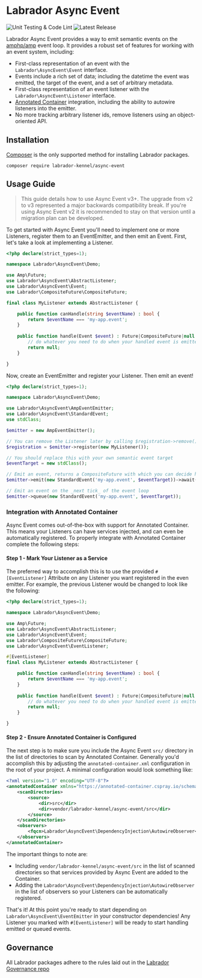# Labrador Async Event

![Unit Testing & Code Lint](https://github.com/labrador-kennel/async-event/workflows/Unit%20Testing%20&%20Code%20Lint/badge.svg)
![Latest Release](https://img.shields.io/github/v/release/labrador-kennel/async-event)

Labrador Async Event provides a way to emit semantic events on the [amphp/amp](https://amphp.org) event loop. It provides a robust set of features for working with an event system, including:

- First-class representation of an event with the `Labrador\AsyncEvent\Event` interface.
- Events include a rich set of data; including the datetime the event was emitted, the target of the event, and a set of arbitrary metadata.
- First-class representation of an event listener with the `Labrador\AsyncEvent\Listener` interface.
- [Annotated Container](https://github.com/cspray/annoated-container) integration, including the ability to autowire listeners into the emitter.
- No more tracking arbitrary listener ids, remove listeners using an object-oriented API.

## Installation

[Composer](https://getcomposer.org) is the only supported method for installing Labrador packages.

```
composer require labrador-kennel/async-event
```

## Usage Guide

> This guide details how to use Async Event v3+. The upgrade from v2 to v3 represented a major backwards compatibility break. If you're using Async Event v2 it is recommended to stay on that version until a migration plan can be developed.

To get started with Async Event you'll need to implement one or more Listeners, register them to an EventEmitter, and then emit an Event. First, let's take a look at implementing a Listener.

```php
<?php declare(strict_types=1);

namespace Labrador\AsyncEvent\Demo;

use Amp\Future;
use Labrador\AsyncEvent\AbstractListener;
use Labrador\AsyncEvent\Event;
use Labrador\CompositeFuture\CompositeFuture;

final class MyListener extends AbstractListener {

    public function canHandle(string $eventName) : bool {
        return $eventName === 'my-app.event';
    }
    
    public function handle(Event $event) : Future|CompositeFuture|null {
        // do whatever you need to do when your handled event is emitted 
        return null;
    }

}
```

Now, create an EventEmitter and register your Listener. Then emit an event!

```php
<?php declare(strict_types=1);

namespace Labrador\AsyncEvent\Demo;

use Labrador\AsyncEvent\AmpEventEmitter;
use Labrador\AsyncEvent\StandardEvent;
use stdClass;

$emitter = new AmpEventEmitter();

// You can remove the Listener later by calling $registration->remove()
$registration = $emitter->register(new MyListener());

// You should replace this with your own semantic event target
$eventTarget = new stdClass();

// Emit an event, returns a CompositeFuture with which you can decide how to wait for Listener futures to resolve
$emitter->emit(new StandardEvent('my-app.event', $eventTarget))->await();

// Emit an event on the _next tick_ of the event loop
$emitter->queue(new StandardEvent('my-app.event', $eventTarget));
```

### Integration with Annotated Container

Async Event comes out-of-the-box with support for Annotated Container. This means your Listeners can have services injected, and can even be automatically registered. To properly integrate with Annotated Container complete the following steps:

#### Step 1 - Mark Your Listener as a Service

The preferred way to accomplish this is to use the provided `#[EventListener]` Attribute on any Listener you want registered in the even emitter. For example, the previous Listener would be changed to look like the following:

```php
<?php declare(strict_types=1);

namespace Labrador\AsyncEvent\Demo;

use Amp\Future;
use Labrador\AsyncEvent\AbstractListener;
use Labrador\AsyncEvent\Event;
use Labrador\CompositeFuture\CompositeFuture;
use Labrador\AsyncEvent\EventListener;

#[EventListener]
final class MyListener extends AbstractListener {

    public function canHandle(string $eventName) : bool {
        return $eventName === 'my-app.event';
    }
    
    public function handle(Event $event) : Future|CompositeFuture|null {
        // do whatever you need to do when your handled event is emitted 
        return null;
    }

}
```

#### Step 2 - Ensure Annotated Container is Configured

The next step is to make sure you include the Async Event `src/` directory in the list of directories to scan by Annotated Container. Generally you'd accomplish this by adjusting the `annotated-container.xml` configuration in the root of your project. A minimal configuration would look something like:

```xml
<?xml version="1.0" encoding="UTF-8"?>
<annotatedContainer xmlns="https://annotated-container.cspray.io/schema/annotated-container.xsd">
    <scanDirectories>
        <source>
            <dir>src</dir>
            <dir>vendor/labrador-kennel/async-event/src</dir>
        </source>
    </scanDirectories>
    <observers>
        <fqcn>Labrador\AsyncEvent\DependencyInjection\AutowireObserver</fqcn>
    </observers>
</annotatedContainer>
```

The important things to note are:

- Including `vendor/labrador-kennel/async-event/src` in the list of scanned directories so that services provided by Async Event are added to the Container.
- Adding the `Labrador\AsyncEvent\DependencyInjection\AutowireObserver` in the list of observers so your Listeners can be automatically registered.

That's it! At this point you're ready to start depending on `Labrador\AsyncEvent\EventEmitter` in your constructor dependencies! Any Listener you marked with `#[EventListener]` will be ready to start handling emitted or queued events.

## Governance

All Labrador packages adhere to the rules laid out in the [Labrador Governance repo](https://github.com/labrador-kennel/governance)
